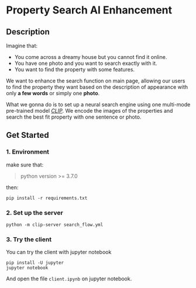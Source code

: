 # Property Search AI Enhancement

## Description

Imagine that:

* You come across a dreamy house but you cannot find it online.
* You have one photo and you want to search exactly with it.
* You want to find the property with some features.

We want to enhance the search function on main page, allowing our users to find the property they want based on the description of appearance with only  **a few words** or simply one **photo**.

What we gonna do is to set up a neural search engine using one multi-mode pre-trained model [*CLIP*](https://openai.com/blog/clip/). We encode the images of the properties and search the best fit property with one sentence or photo.

## Get Started

### 1. Environment

make sure that:

> python version >= 3.7.0

then:

```shell
pip install -r requirements.txt
```

### 2. Set up the server

```shell
python -m clip-server search_flow.yml
```

### 3. Try the client

You can try the client with jupyter notebook

```Shell
pip install -U jupyter
jupyter notebook
```

And open the file `client.ipynb` on jupyter notebook.
